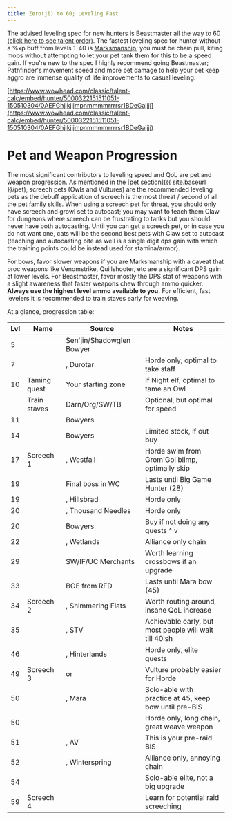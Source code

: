 ```yaml
---
title: Zero(ji) to 60; Leveling Fast
---
```


The advised leveling spec for new hunters is Beastmaster all the way to 60 [(click here to see talent order)](https://www.wowhead.com/classic/talent-calc/hunter/5000322151511051-150510304/0AEFGhjjkjjjmpnmmmmrrrrsr1BDeGajjjj).  The fastest leveling spec for hunter without a %xp buff from levels 1-40 is [Marksmanship](https://www.wowhead.com/classic/talent-calc/hunter/5000322041-52051030513051-03); you must be chain pull, kiting mobs without attempting to let your pet tank them for this to be a speed gain.  If you're new to the spec I highly recommend going Beastmaster; Pathfinder's movement speed and more pet damage to help your pet keep aggro are immense quality of life improvements to casual leveling.

[https://www.wowhead.com/classic/talent-calc/embed/hunter/5000322151511051-150510304/0AEFGhjjkjjjmpnmmmmrrrrsr1BDeGajjjj](https://www.wowhead.com/classic/talent-calc/embed/hunter/5000322151511051-150510304/0AEFGhjjkjjjmpnmmmmrrrrsr1BDeGajjjj)

# Pet and Weapon Progression

The most significant contributors to leveling speed and QoL are pet and weapon progression.  As mentioned in the [pet section]({{ site.baseurl }}/pet), screech pets (Owls and Vultures) are the recommended leveling pets as the debuff application of screech is the most threat / second of all the pet family skills.  When using a screech pet for threat, you should only have screech and growl set to autocast; you may want to teach them Claw for dungeons where screech can be frustrating to tanks but you should never have both autocasting.  Until you can get a screech pet, or in case you do not want one, cats will be the second best pets with Claw set to autocast (teaching and autocasting bite as well is a single digit dps gain with which the training points could be instead used for stamina/armor).

For bows, favor slower weapons if you are Marksmanship with a caveat that proc weapons like Venomstrike, Quillshooter, etc are a significant DPS gain at lower levels.  For Beastmaster, favor mostly the DPS stat of weapons with a slight awareness that faster weapons chew through ammo quicker.  **Always use the highest level ammo available to you.**  For efficient, fast levelers it is recommended to train staves early for weaving.

At a glance, progression table:

| Lvl | Name | Source | Notes |
|-|-|-|-|
| 5 | [](https://www.wowhead.com/classic/item=2506/hornwood-recurve-bow) | Sen'jin/Shadowglen Bowyer | |
| 7 | [](https://www.wowhead.com/classic/item=4931/hickory-shortbow) | [](https://www.wowhead.com/classic/quest=835/securing-the-lines), Durotar | Horde only, optimal to take staff |
| 10 | Taming quest | Your starting zone | If Night elf, optimal to tame an Owl |
| | Train staves | Darn/Org/SW/TB | Optional, but optimal for speed |
| 11 | [](https://www.wowhead.com/classic/item=2507/laminated-recurve-bow) | Bowyers | |
| 14 | [](https://www.wowhead.com/classic/item=11304/fine-longbow) | Bowyers | Limited stock, if out buy [](https://www.wowhead.com/classic/item=3026/reinforced-bow) |
| 17 | Screech 1 | [](https://www.wowhead.com/classic/npc=154/greater-fleshripper), Westfall | Horde swim from Grom'Gol blimp, optimally skip |
| 19 | [](https://www.wowhead.com/classic/item=6469/venomstrike) | Final boss in WC | Lasts until Big Game Hunter (28) |
| 19 | [](https://www.wowhead.com/classic/item=3742/bow-of-plunder) | [](https://www.wowhead.com/classic/quest=567/dangerous), Hillsbrad | Horde only |
| 20 | [](https://www.wowhead.com/classic/item=6739/cliffrunners-aim) | [](https://www.wowhead.com/classic/quest=1197/the-sacred-flame), Thousand Needles | Horde only |
| 20 | [](https://www.wowhead.com/classic/item=3027/heavy-recurve-bow) | Bowyers | Buy if not doing any quests ^ v|
| 22 | [](https://www.wowhead.com/classic/item=3493/raptors-end) | [](https://www.wowhead.com/classic/quest=296/ormers-revenge), Wetlands | Alliance only chain |
| 29 | [](https://www.wowhead.com/classic/item=15809/heavy-crossbow) | SW/IF/UC Merchants | Worth learning crossbows if an upgrade |
| 33 | [](https://www.wowhead.com/classic/item=10567/quillshooter) | BOE from RFD | Lasts until Mara bow (45) |
| 34 | Screech 2 | [](https://www.wowhead.com/classic/npc=4158/salt-flats-vulture), Shimmering Flats | Worth routing around, insane QoL increase | 
| 35 | [](https://www.wowhead.com/classic/item=17686/master-hunters-bow) | [](https://www.wowhead.com/classic/quest=208/big-game-hunter), STV | Achievable early, but most people will wait till 40ish |
| 46 | [](https://www.wowhead.com/classic/item=19114/highland-bow) | [](https://www.wowhead.com/classic/quest=7847/return-to-primal-torntusk), Hinterlands | Horde only, elite quests |
| 49 | Screech 3 | [](https://www.wowhead.com/classic/npc=7097/ironbeak-owl) or [](https://www.wowhead.com/classic/npc=1809/carrion-vulture) | Vulture probably easier for Horde |
| 50 | [](https://www.wowhead.com/classic/item=17753/verdant-keepers-aim) | [](https://www.wowhead.com/classic/quest=7065/corruption-of-earth-and-seed), Mara | Solo-able with practice at 45, keep bow until pre-BiS |
| 50 | [](https://www.wowhead.com/classic/item=9683/strength-of-the-treant) | [](https://www.wowhead.com/classic/quest=3129/weapons-of-spirit) | Horde only, long chain, great weave weapon |
| 51 | [](https://www.wowhead.com/classic/item=19107/bloodseeker) | [](https://www.wowhead.com/classic/quest=8271/hero-of-the-stormpike), AV | This is your pre-raid BiS |
| 52 | [](https://www.wowhead.com/classic/item=16622/thornflinger) | [](https://www.wowhead.com/classic/quest=4902/wildkin-of-elune), Winterspring | Alliance only, annoying chain |
| 54 | [](https://www.wowhead.com/classic/item=20646/sandstriders-mark) | [](https://www.wowhead.com/classic/quest=8283/wanted-deathclasp-terror-of-the-sands) | Solo-able elite, not a big upgrade |
| 59 | Screech 4 | [](https://www.wowhead.com/classic/npc=7456/winterspring-screecher) | Learn for potential raid screeching |

